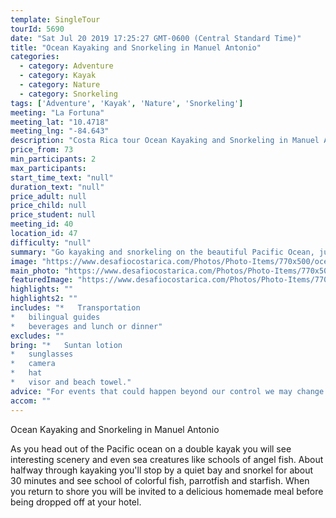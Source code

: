 ```yaml
---
template: SingleTour
tourId: 5690
date: "Sat Jul 20 2019 17:25:27 GMT-0600 (Central Standard Time)"
title: "Ocean Kayaking and Snorkeling in Manuel Antonio"
categories: 
  - category: Adventure
  - category: Kayak
  - category: Nature
  - category: Snorkeling
tags: ['Adventure', 'Kayak', 'Nature', 'Snorkeling']
meeting: "La Fortuna"
meeting_lat: "10.4718"
meeting_lng: "-84.643"
description: "Costa Rica tour Ocean Kayaking and Snorkeling in Manuel Antonio, id 5690"
price_from: 73
min_participants: 2
max_participants: 
start_time_text: "null"
duration_text: "null"
price_adult: null
price_child: null
price_student: null
meeting_id: 40
location_id: 47
difficulty: "null"
summary: "Go kayaking and snorkeling on the beautiful Pacific Ocean, just off the coast of Manuel Antonio. See beautiful underwater creatures and stunning tropical landscape and then finish the tour off with an on-boat barbeque."
image: "https://www.desafiocostarica.com/Photos/Photo-Items/770x500/ocean-kayaking-and-snorkeling-in-manuel-antonio-1415655558.jpg"
main_photo: "https://www.desafiocostarica.com/Photos/Photo-Items/770x500/ocean-kayaking-and-snorkeling-in-manuel-antonio-1415655558.jpg"
featuredImage: "https://www.desafiocostarica.com/Photos/Photo-Items/770x500/ocean-kayaking-and-snorkeling-in-manuel-antonio-1415655558.jpg"
highlights: ""
highlights2: ""
includes: "*   Transportation
*   bilingual guides
*   beverages and lunch or dinner"
excludes: ""
bring: "*   Suntan lotion
*   sunglasses
*   camera
*   hat
*   visor and beach towel."
advice: "For events that could happen beyond our control we may change to a more-suitable tour with an equal or similar adventure-appeal or offer other tour options so you don't miss out on a fun day in Costa Rica. We reserve the right to cancel a trip due to unfavorable conditions & will only run a tour according to our policies. Full refund is given if (on rare occasion) no tour is run."
accom: ""
---
```

Ocean Kayaking and Snorkeling in Manuel Antonio

As you head out of the Pacific ocean on a double kayak you will see interesting scenery and even sea creatures like schools of angel fish. About halfway through kayaking you'll stop by a quiet bay and snorkel for about 30 minutes and see school of colorful fish, parrotfish and starfish. When you return to shore you will be invited to a delicious homemade meal before being dropped off at your hotel.